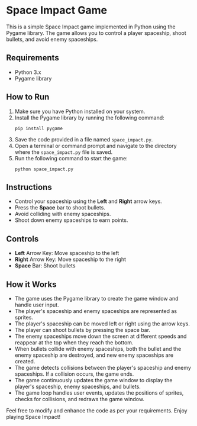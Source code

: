 # Space Impact Game

This is a simple Space Impact game implemented in Python using the Pygame library. The game allows you to control a player spaceship, shoot bullets, and avoid enemy spaceships.

## Requirements

- Python 3.x
- Pygame library

## How to Run

1. Make sure you have Python installed on your system.
2. Install the Pygame library by running the following command:
   ```
   pip install pygame
   ```
3. Save the code provided in a file named `space_impact.py`.
4. Open a terminal or command prompt and navigate to the directory where the `space_impact.py` file is saved.
5. Run the following command to start the game:
   ```
   python space_impact.py
   ```

## Instructions

- Control your spaceship using the **Left** and **Right** arrow keys.
- Press the **Space** bar to shoot bullets.
- Avoid colliding with enemy spaceships.
- Shoot down enemy spaceships to earn points.

## Controls

- **Left** Arrow Key: Move spaceship to the left
- **Right** Arrow Key: Move spaceship to the right
- **Space** Bar: Shoot bullets

## How it Works

- The game uses the Pygame library to create the game window and handle user input.
- The player's spaceship and enemy spaceships are represented as sprites.
- The player's spaceship can be moved left or right using the arrow keys.
- The player can shoot bullets by pressing the space bar.
- The enemy spaceships move down the screen at different speeds and reappear at the top when they reach the bottom.
- When bullets collide with enemy spaceships, both the bullet and the enemy spaceship are destroyed, and new enemy spaceships are created.
- The game detects collisions between the player's spaceship and enemy spaceships. If a collision occurs, the game ends.
- The game continuously updates the game window to display the player's spaceship, enemy spaceships, and bullets.
- The game loop handles user events, updates the positions of sprites, checks for collisions, and redraws the game window.

Feel free to modify and enhance the code as per your requirements. Enjoy playing Space Impact!
